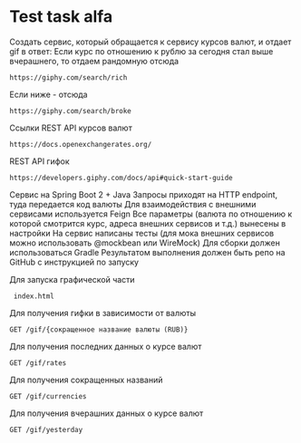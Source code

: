 # Test task alfa

Создать сервис, который обращается к сервису курсов валют, и отдает gif в ответ:
Eсли курс по отношению к рублю за сегодня стал выше вчерашнего, то отдаем рандомную отсюда
```
https://giphy.com/search/rich
```
Eсли ниже - отсюда
```
https://giphy.com/search/broke
```
Ссылки
REST API курсов валют
```
https://docs.openexchangerates.org/
```
REST API гифок
```
https://developers.giphy.com/docs/api#quick-start-guide
```
Сервис на Spring Boot 2 + Java
Запросы приходят на HTTP endpoint, туда передается код валюты
Для взаимодействия с внешними сервисами используется Feign
Все параметры (валюта по отношению к которой смотрится курс, адреса внешних сервисов и т.д.) вынесены в настройки
На сервис написаны тесты (для мока внешних сервисов можно использовать @mockbean или WireMock)
Для сборки должен использоваться Gradle
Результатом выполнения должен быть репо на GitHub с инструкцией по запуску


Для запуска графической части
```
 index.html
```
Для получения гифки в зависимости от валюты
```
GET /gif/{сокращенное название валюты (RUB)}
```
Для получения последних данных о курсе валют
```
GET /gif/rates
```
Для получения сокращенных названий
```
GET /gif/currencies
```
Для получения вчерашних данных о курсе валют
```
GET /gif/yesterday
```